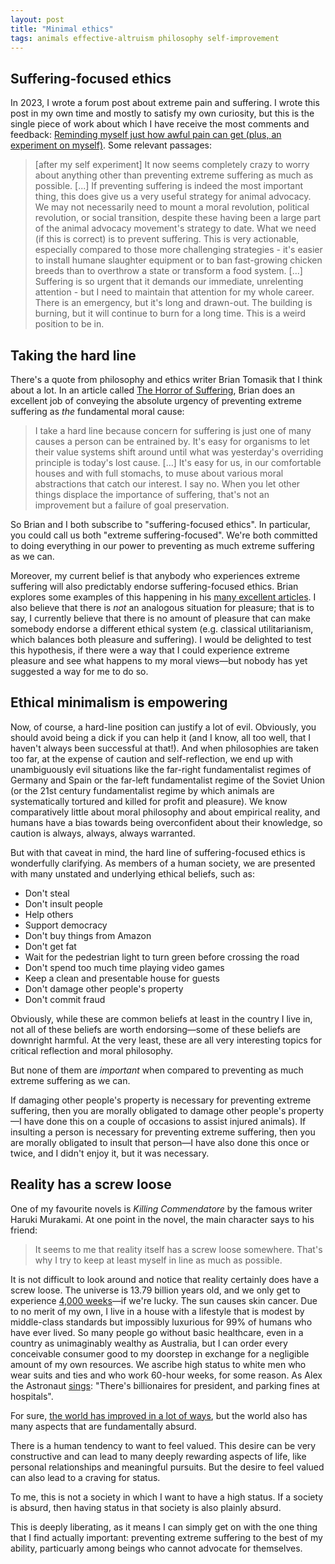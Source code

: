 ```yaml
---
layout: post
title: "Minimal ethics"
tags: animals effective-altruism philosophy self-improvement
---
```


## Suffering-focused ethics

In 2023, I wrote a forum post about extreme pain and suffering. I wrote this post in my own time and mostly to satisfy my own curiosity, but this is the single piece of work about which I have receive the most comments and feedback: [Reminding myself just how awful pain can get (plus, an experiment on myself)](https://forum.effectivealtruism.org/posts/xtcgsLA2G8bn8vj99/reminding-myself-just-how-awful-pain-can-get-plus-an). Some relevant passages:    
> [after my self experiment] It now seems completely crazy to worry about anything other than preventing extreme suffering as much as possible. [...]
> If preventing suffering is indeed the most important thing, this does give us a very useful strategy for animal advocacy. We may not necessarily need to mount a moral revolution, political revolution, or social transition, despite these having been a large part of the animal advocacy movement's strategy to date. What we need (if this is correct) is to prevent suffering. This is very actionable, especially compared to those more challenging strategies - it's easier to install humane slaughter equipment or to ban fast-growing chicken breeds than to overthrow a state or transform a food system. [...]
> Suffering is so urgent that it demands our immediate, unrelenting attention - but I need to maintain that attention for my whole career. There is an emergency, but it's long and drawn-out. The building is burning, but it will continue to burn for a long time. This is a weird position to be in.

## Taking the hard line

There's a quote from philosophy and ethics writer Brian Tomasik that I think about a lot. In an article called [The Horror of Suffering](https://reducing-suffering.org/the-horror-of-suffering/), Brian does an excellent job of conveying the absolute urgency of preventing extreme suffering as *the* fundamental moral cause:

> I take a hard line because concern for suffering is just one of many causes a person can be entrained by. It's easy for organisms to let their value systems shift around until what was yesterday's overriding principle is today's lost cause. [...] It's easy for us, in our comfortable houses and with full stomachs, to muse about various moral abstractions that catch our interest.
> I say no. When you let other things displace the importance of suffering, that's not an improvement but a failure of goal preservation.

So Brian and I both subscribe to "suffering-focused ethics". In particular, you could call us both "extreme suffering-focused". We're both committed to doing everything in our power to preventing as much extreme suffering as we can.

Moreover, my current belief is that anybody who experiences extreme suffering will also predictably endorse suffering-focused ethics. Brian explores some examples of this happening in his [many excellent articles](https://reducing-suffering.org/#suffering). I also believe that there is *not* an analogous situation for pleasure; that is to say, I currently believe that there is no amount of pleasure that can make somebody endorse a different ethical system (e.g. classical utilitarianism, which balances both pleasure and suffering). I would be delighted to test this hypothesis, if there were a way that I could experience extreme pleasure and see what happens to my moral views—but nobody has yet suggested a way for me to do so.

## Ethical minimalism is empowering

Now, of course, a hard-line position can justify a lot of evil. Obviously, you should avoid being a dick if you can help it (and I know, all too well, that I haven't always been successful at that!). And when philosophies are taken too far, at the expense of caution and self-reflection, we end up with unambiguously evil situations like the far-right fundamentalist regimes of Germany and Spain or the far-left fundamentalist regime of the Soviet Union (or the 21st century fundamentalist regime by which animals are systematically tortured and killed for profit and pleasure). We know comparatively little about moral philosophy and about empirical reality, and humans have a bias towards being overconfident about their knowledge, so caution is always, always, always warranted.

But with that caveat in mind, the hard line of suffering-focused ethics is wonderfully clarifying. As members of a human society, we are presented with many unstated and underlying ethical beliefs, such as:

- Don't steal
- Don't insult people
- Help others
- Support democracy
- Don't buy things from Amazon
- Don't get fat
- Wait for the pedestrian light to turn green before crossing the road
- Don't spend too much time playing video games
- Keep a clean and presentable house for guests
- Don't damage other people's property
- Don't commit fraud

Obviously, while these are common beliefs at least in the country I live in, not all of these beliefs are worth endorsing—some of these beliefs are downright harmful. At the very least, these are all very interesting topics for critical reflection and moral philosophy.

But none of them are *important* when compared to preventing as much extreme suffering as we can.

If damaging other people's property is necessary for preventing extreme suffering, then you are morally obligated to damage other people's property—I have done this on a couple of occasions to assist injured animals). If insulting a person is necessary for preventing extreme suffering, then you are morally obligated to insult that person—I have also done this once or twice, and I didn't enjoy it, but it was necessary.

## Reality has a screw loose

One of my favourite novels is *Killing Commendatore* by the famous writer Haruki Murakami. At one point in the novel, the main character says to his friend:

> It seems to me that reality itself has a screw loose somewhere. That's why I try to keep at least myself in line as much as possible.

It is not difficult to look around and notice that reality certainly does have a screw loose. The universe is 13.79 billion years old, and we only get to experience [4,000 weeks](https://en.wikipedia.org/wiki/Four_Thousand_Weeks:_Time_Management_for_Mortals)—if we're lucky. The sun causes skin cancer. Due to no merit of my own, I live in a house with a lifestyle that is modest by middle-class standards but impossibly luxurious for 99% of humans who have ever lived. So many people go without basic healthcare, even in a country as unimaginably wealthy as Australia, but I can order every conceivable consumer good to my doorstep in exchange for a negligible amount of my own resources. We ascribe high status to white men who wear suits and ties and who work 60-hour weeks, for some reason. As Alex the Astronaut [sings](https://www.youtube.com/watch?v=eKJ1xIxsO8U): "There's billionaires for president, and parking fines at hospitals".

For sure, [the world has improved in a lot of ways](https://ourworldindata.org/much-better-awful-can-be-better), but the world also has many aspects that are fundamentally absurd.

There is a human tendency to want to feel valued. This desire can be very constructive and can lead to many deeply rewarding aspects of life, like personal relationships and meaningful pursuits. But the desire to feel valued can also lead to a craving for status.

To me, this is not a society in which I want to have a high status. If a society is absurd, then having status in that society is also plainly absurd.

This is deeply liberating, as it means I can simply get on with the one thing that I find actually important: preventing extreme suffering to the best of my ability, particuarly among beings who cannot advocate for themselves.
